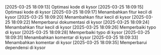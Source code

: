 [2025-03-25 18:09:13] Optimasi kode di kysor
[2025-03-25 18:09:15] Optimasi kode di kysor
[2025-03-25 18:09:17] Menambahkan fitur kecil di kysor
[2025-03-25 18:09:20] Menambahkan fitur kecil di kysor
[2025-03-25 18:09:22] Memperbarui dokumentasi di kysor
[2025-03-25 18:09:24] Menambahkan fitur kecil di kysor
[2025-03-25 18:09:26] Memperbaiki typo di kysor
[2025-03-25 18:09:28] Memperbaiki typo di kysor
[2025-03-25 18:09:31] Menambahkan komentar di kysor
[2025-03-25 18:09:33] Menambahkan komentar di kysor
[2025-03-25 18:09:35] Memperbarui dependensi di kysor
